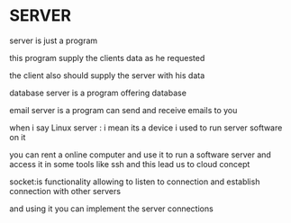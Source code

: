 # SERVER

server is just a program

this program supply the clients data as he requested&#x20;

the client also should supply the server with his data

database server is a program offering database&#x20;

email server is a program can send and receive emails to you

when i say Linux server : i mean its a device i used to run server software on it  &#x20;

you can rent a online computer and use it to run a software server and access it in some tools like ssh and this lead us to cloud concept &#x20;

socket:is functionality allowing to listen to connection and establish connection with other servers&#x20;

and using it you can implement the server connections&#x20;

